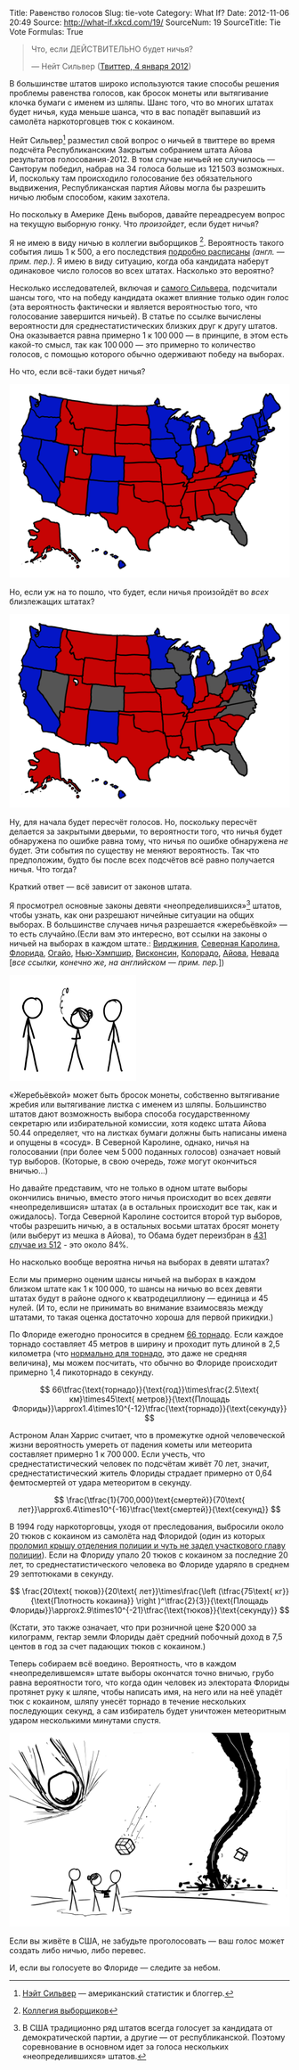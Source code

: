 Title: Равенство голосов
Slug: tie-vote
Category: What If?
Date: 2012-11-06 20:49
Source: http://what-if.xkcd.com/19/
SourceNum: 19
SourceTitle: Tie Vote
Formulas: True

> Что, если ДЕЙСТВИТЕЛЬНО будет ничья?
>
> — Нейт Сильвер ([Твиттер, 4 января 2012](https://twitter.com/fivethirtyeight/status/154434288287363072))

В большинстве штатов широко используются такие способы решения проблемы равенства голосов, как бросок монеты или вытягивание клочка бумаги с именем из шляпы. Шанс того, что во многих штатах будет ничья, куда меньше шанса, что в вас попадёт выпавший из самолёта наркоторговцев тюк с кокаином.

Нейт Сильвер[^1] разместил свой вопрос о ничьей в твиттере во время подсчёта Республиканским Закрытым собранием штата Айова результатов голосования-2012. В том случае ничьей не случилось — Санторум победил, набрав на 34 голоса больше из 121&thinsp;503 возможных. И, поскольку там происходило голосование без обязательного выдвижения, Республиканская партия Айовы могла бы разрешить ничью любым способом, каким захотела.

Но поскольку в Америке День выборов, давайте переадресуем вопрос на текущую выборную гонку. Что _произойдет_, если будет ничья?

Я не имею в виду ничью в коллегии выборщиков [^2]. Вероятность такого события лишь 1 к 500, а его последствия [подробно расписаны](http://blog.constitutioncenter.org/2012/11/an-electoral-college-tie-explained/) _(англ. — прим. пер.)_. Я имею в виду ситуацию, когда оба кандидата наберут одинаковое число голосов во всех штатах. Насколько это вероятно?

Несколько исследователей, включая и [самого Сильвера](http://www.stat.columbia.edu/~gelman/research/published/probdecisive2.pdf), подсчитали шансы того, что на победу кандидата окажет влияние только один голос (эта вероятность фактически и является вероятностью того, что голосование завершится ничьей). В статье по ссылке вычислены вероятности для среднестатистических близких друг к другу штатов. Она оказывается равна примерно 1 к 100&thinsp;000 — в принципе, в этом есть какой-то смысл, так как 100&thinsp;000 — это примерно то количество голосов, с помощью которого обычно одерживают победу на выборах.

Но что, если всё-таки будет ничья?

![](/uploads/019-tie-vote/tie_map.png "карта, на которой показана ничья во Флориде и все остальные штаты так, как предсказывает Нейт Сильвер")

Но, если уж на то пошло, что будет, если ничья произойдёт во _всех_ близлежащих штатах?

![](/uploads/019-tie-vote/tie_map_all.png "карта, на которой показано, как во всех прилегающих штатах обнаружена ничья")

Ну, для начала будет пересчёт голосов. Но, поскольку пересчёт делается за закрытыми дверьми, то вероятности того, что ничья будет обнаружена по ошибке равна тому, что ничья по ошибке обнаружена _не_ будет. Эти события по существу не меняют вероятность. Так что предположим, будто бы после всех подсчётов всё равно получается ничья. Что тогда?

Краткий ответ — всё зависит от законов штата.

Я просмотрел основные законы девяти «неопределившихся»[^3] штатов, чтобы узнать, как они разрешают ничейные ситуации на общих выборах. В большинстве случаев ничья разрешается «жеребьёвкой» — то есть случайно.(Если вам это интересно, вот ссылки на законы о ничьей на выборах в каждом штате.: [Вирджиния](http://leg1.state.va.us/cgi-bin/legp504.exe?000+cod+24.2-674), [Северная Каролина](http://law.onecle.com/north-carolina/163-elections-and-election-laws/163-182.8.html), [Флорида](http://election.dos.state.fl.us/publications/pdf/2012/2012_Election_Laws.pdf), [Огайо](http://codes.ohio.gov/orc/3505.33), [Нью-Хэмпшир](http://www.gencourt.state.nh.us/rsa/html/lxiii/667/667-17.htm), [Висконсин](http://docs.legis.wi.gov/statutes/statutes/5/I/01), [Колорадо](http://www.state.co.us/gov_dir/leg_dir/olls/sl1999/sl_154.htm), [Айова](http://search.legis.state.ia.us/nxt/gateway.dll/ic/1/13/2174/2175/2582/2629?f=templates$fn=document-frameset.htm$q=[field%2050.44]$x=Advanced), [Невада](http://www.leg.state.nv.us/NRS/NRS-293.html#NRS293Sec400) [_все ссылки, конечно же, на английском — прим. пер._])

![](/uploads/019-tie-vote/tie_coin_toss.png "государственный секретарь подбрасывает монету")

«Жеребьёвкой» может быть бросок монеты, собственно вытягивание жребия или вытягивание листка с именем из шляпы. Большинство штатов дают возможность выбора способа государственному секретарю или избирательной комиссии, хотя кодекс штата Айова 50.44 определяет, что на листках бумаги должны быть написаны имена и опущены в «сосуд». В Северной Каролине, однако, ничья на голосовании (при более чем 5&thinsp;000 поданных голосов) означает новый тур выборов. (Которые, в свою очередь, _тоже_ могут окончиться вничью…)

Но давайте представим, что не только в одном штате выборы окончились вничью, вместо этого ничья происходит во всех _девяти_ «неопределившися» штатах (а в остальных происходит все так, как и ожидалось). Тогда Северной Каролине состоится второй тур выборов, чтобы разрешить ничью, а в остальных восьми штатах бросят монету (или выберут из мешка в Айова), то Обама будет переизбран в [431 случае из 512](http://www.nytimes.com/interactive/2012/11/02/us/politics/paths-to-the-white-house.html) - это около 84%.

Но насколько вообще вероятна ничья на выборах в девяти штатах?

Если мы примерно оценим шансы ничьей на выборах в каждом близком штате как 1 к 100&thinsp;000, то шансы на ничью во всех девяти штатах будут в районе одного к кватродециллиону — единица и 45 нулей. (И то, если не принимать во внимание взаимосвязь между штатами, то такая оценка достаточно хороша для первой прикидки.)

По Флориде ежегодно проносится в среднем [66 торнадо](http://www1.ncdc.noaa.gov/pub/data/cmb/images/tornado/clim/ann-avg-torn1991-2010.gif). Если каждое торнадо составляет 45 метров в ширину и проходит путь длиной в 2,5 километра (что [нормально для торнадо](http://www.crh.noaa.gov/lmk/soo/docu/tornado_faq.php), это даже не средняя величина), мы можем посчитать, что обычно во Флориде происходит примерно 1,4 пикоторнадо в секунду.

$$ 66\tfrac{\text{торнадо}}{\text{год}}\times\frac{2.5\text{ км}\times45\text{ метров}}{\text{Площадь Флориды}}\approx1.4\times10^{-12}\tfrac{\text{торнадо}}{\text{секунду}} $$

Астроном Алан Харрис считает, что в промежутке одной человеческой жизни вероятность умереть от падения кометы или метеорита составляет примерно 1 к 700&thinsp;000. Если учесть, что среднестатистический человек по подсчётам живёт 70 лет, значит, среднестатистический житель Флориды страдает примерно от 0,64 фемтосмертей от удара метеоритом в секунду.

$$ \frac{\tfrac{1}{700,000}\text{смертей}}{70\text{ лет}}\approx6.4\times10^{-16}\tfrac{\text{смертей}}{\text{секунд}} $$

В 1994 году наркоторговцы, уходя от преследования, выбросили около 20 тюков с кокаином из самолёта над Флоридой (один из которых [проломил крышу отделения полиции и чуть не задел участкового главу полиции](http://www.deseretnews.com/article/392575/ONLY-IN-FLORIDA-DOES-COCAINE-DROP-FROM-SKY.html?pg=all)). Если на Флориду упало 20 тюков с кокаином за последние 20 лет, то среднестатистического человека во Флориде ударяло в среднем 29 зептотюками в секунду.

$$ \frac{20\text{ тюков}}{20\text{ лет}}\times\frac{\left (\tfrac{75\text{ кг}}{\text{Плотность кокаина}} \right )^\tfrac{2}{3}}{\text{Площадь Флориды}}\approx2.9\times10^{-21}\tfrac{\text{тюков}}{\text{секунду}} $$

(Кстати, это также означает, что при розничной цене $20&thinsp;000 за килограмм, гектар земли Флориды даёт средний побочный доход в 7,5 центов в год за счет падающих тюков с кокаином.)

Теперь собираем всё воедино. Вероятность, что в каждом «неопределившемся» штате выборы окончатся точно вничью, грубо равна вероятности того, что когда один человек из электората Флориды протянет руку к шляпе, чтобы написать имя, на него или на неё упадёт тюк с кокаином, шляпу унесёт торнадо в течение нескольких последующих секунд, а сам избиратель будет уничтожен метеоритным ударом несколькими минутами спустя.

![](/uploads/019-tie-vote/tie_catastrophe.png "это всё ещё более вероятно, чем победа Рона Пола")

Если вы живёте в США, не забудьте проголосовать — ваш голос может создать либо ничью, либо перевес.

И, если вы голосуете во Флориде — следите за небом.

[^1]: [Нэйт Сильвер](http://en.wikipedia.org/wiki/Nate_Silver) — американский статистик и блоггер.
[^2]: [Коллегия выборщиков](http://ru.wikipedia.org/wiki/Коллегия_выборщиков_(США))
[^3]: В США традиционно ряд штатов всегда голосует за кандидата от демократической партии, а другие — от республиканской. Поэтому соревнование в основном идет за голоса нескольких «неопределившихся» штатов.
